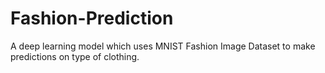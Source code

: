 # Fashion-Prediction
A deep learning model which uses MNIST Fashion Image Dataset to make predictions on type of clothing.  
